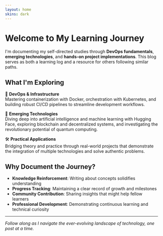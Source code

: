```yaml
---
layout: home
skins: dark
---
```


# Welcome to My Learning Journey

I'm documenting my self-directed studies through **DevOps fundamentals**, **emerging technologies**, and **hands-on project implementations**. This blog serves as both a learning log and a resource for others following similar paths.

## What I'm Exploring

🚀 **DevOps & Infrastructure**  
Mastering containerization with Docker, orchestration with Kubernetes, and building robust CI/CD pipelines to streamline development workflows.

🌟 **Emerging Technologies**  
Diving deep into artificial intelligence and machine learning with Hugging Face, exploring blockchain and decentralized systems, and investigating the revolutionary potential of quantum computing.

🛠️ **Practical Applications**  
Bridging theory and practice through real-world projects that demonstrate the integration of multiple technologies and solve authentic problems.

## Why Document the Journey?

- **Knowledge Reinforcement**: Writing about concepts solidifies understanding
- **Progress Tracking**: Maintaining a clear record of growth and milestones
- **Community Contribution**: Sharing insights that might help fellow learners
- **Professional Development**: Demonstrating continuous learning and technical curiosity

---

*Follow along as I navigate the ever-evolving landscape of technology, one post at a time.*
